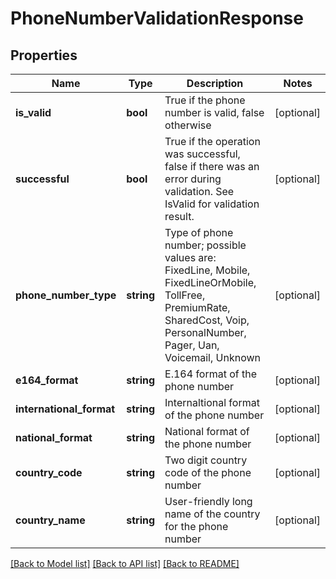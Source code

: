 # PhoneNumberValidationResponse

## Properties
Name | Type | Description | Notes
------------ | ------------- | ------------- | -------------
**is_valid** | **bool** | True if the phone number is valid, false otherwise | [optional] 
**successful** | **bool** | True if the operation was successful, false if there was an error during validation.  See IsValid for validation result. | [optional] 
**phone_number_type** | **string** | Type of phone number; possible values are: FixedLine, Mobile, FixedLineOrMobile, TollFree, PremiumRate,   SharedCost, Voip, PersonalNumber, Pager, Uan, Voicemail, Unknown | [optional] 
**e164_format** | **string** | E.164 format of the phone number | [optional] 
**international_format** | **string** | Internaltional format of the phone number | [optional] 
**national_format** | **string** | National format of the phone number | [optional] 
**country_code** | **string** | Two digit country code of the phone number | [optional] 
**country_name** | **string** | User-friendly long name of the country for the phone number | [optional] 

[[Back to Model list]](../README.md#documentation-for-models) [[Back to API list]](../README.md#documentation-for-api-endpoints) [[Back to README]](../README.md)


